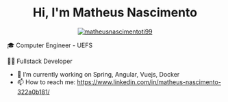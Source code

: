 <h1 align="center">Hi, I'm Matheus Nascimento</h1>


<p align="center"> <a href="https://github.com/ryo-ma/github-profile-trophy"><img src="https://github-profile-trophy.vercel.app/?username=matheusnascimentoti99&theme=discord&row=1" alt="matheusnascimentoti99" /></a> </p>

🎓 Computer Engineer - UEFS 

👨‍💻 Fullstack Developer 
<br/>


- 🔭 I’m currently working on Spring, Angular, Vuejs, Docker
- 📫 How to reach me: https://www.linkedin.com/in/matheus-nascimento-322a0b181/
